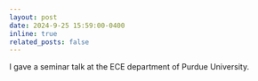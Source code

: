 ```yaml
---
layout: post
date: 2024-9-25 15:59:00-0400
inline: true
related_posts: false
---
```


I gave a seminar talk at the ECE department of Purdue University.
